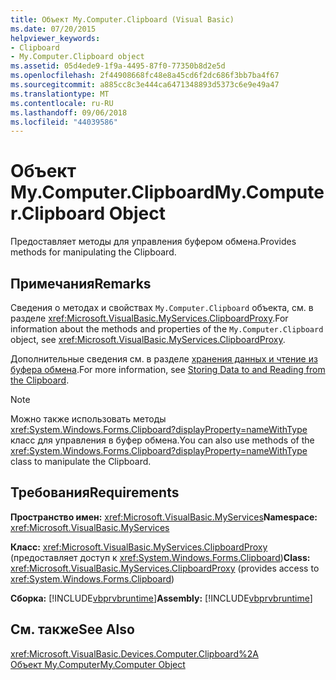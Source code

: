 ```yaml
---
title: Объект My.Computer.Clipboard (Visual Basic)
ms.date: 07/20/2015
helpviewer_keywords:
- Clipboard
- My.Computer.Clipboard object
ms.assetid: 05d4ede9-1f9a-4495-87f0-77350b8d2e5d
ms.openlocfilehash: 2f44908668fc48e8a45cd6f2dc686f3bb7ba4f67
ms.sourcegitcommit: a885cc8c3e444ca6471348893d5373c6e9e49a47
ms.translationtype: MT
ms.contentlocale: ru-RU
ms.lasthandoff: 09/06/2018
ms.locfileid: "44039586"
---
```

# <a name="mycomputerclipboard-object"></a><span data-ttu-id="e184a-102">Объект My.Computer.Clipboard</span><span class="sxs-lookup"><span data-stu-id="e184a-102">My.Computer.Clipboard Object</span></span>
<span data-ttu-id="e184a-103">Предоставляет методы для управления буфером обмена.</span><span class="sxs-lookup"><span data-stu-id="e184a-103">Provides methods for manipulating the Clipboard.</span></span>  
  
## <a name="remarks"></a><span data-ttu-id="e184a-104">Примечания</span><span class="sxs-lookup"><span data-stu-id="e184a-104">Remarks</span></span>  
 <span data-ttu-id="e184a-105">Сведения о методах и свойствах `My.Computer.Clipboard` объекта, см. в разделе <xref:Microsoft.VisualBasic.MyServices.ClipboardProxy>.</span><span class="sxs-lookup"><span data-stu-id="e184a-105">For information about the methods and properties of the `My.Computer.Clipboard` object, see <xref:Microsoft.VisualBasic.MyServices.ClipboardProxy>.</span></span>  
  
 <span data-ttu-id="e184a-106">Дополнительные сведения см. в разделе [хранения данных и чтение из буфера обмена](../../../visual-basic/developing-apps/programming/computer-resources/storing-data-to-and-reading-from-the-clipboard.md).</span><span class="sxs-lookup"><span data-stu-id="e184a-106">For more information, see [Storing Data to and Reading from the Clipboard](../../../visual-basic/developing-apps/programming/computer-resources/storing-data-to-and-reading-from-the-clipboard.md).</span></span>  
  
> [!NOTE]
>  <span data-ttu-id="e184a-107">Можно также использовать методы <xref:System.Windows.Forms.Clipboard?displayProperty=nameWithType> класс для управления в буфер обмена.</span><span class="sxs-lookup"><span data-stu-id="e184a-107">You can also use methods of the <xref:System.Windows.Forms.Clipboard?displayProperty=nameWithType> class to manipulate the Clipboard.</span></span>  
  
## <a name="requirements"></a><span data-ttu-id="e184a-108">Требования</span><span class="sxs-lookup"><span data-stu-id="e184a-108">Requirements</span></span>  
 <span data-ttu-id="e184a-109">**Пространство имен:** <xref:Microsoft.VisualBasic.MyServices></span><span class="sxs-lookup"><span data-stu-id="e184a-109">**Namespace:** <xref:Microsoft.VisualBasic.MyServices></span></span>  
  
 <span data-ttu-id="e184a-110">**Класс:** <xref:Microsoft.VisualBasic.MyServices.ClipboardProxy> (предоставляет доступ к <xref:System.Windows.Forms.Clipboard>)</span><span class="sxs-lookup"><span data-stu-id="e184a-110">**Class:** <xref:Microsoft.VisualBasic.MyServices.ClipboardProxy> (provides access to <xref:System.Windows.Forms.Clipboard>)</span></span>  
  
 <span data-ttu-id="e184a-111">**Сборка:** [!INCLUDE[vbprvbruntime](~/includes/vbprvbruntime-md.md)]</span><span class="sxs-lookup"><span data-stu-id="e184a-111">**Assembly:** [!INCLUDE[vbprvbruntime](~/includes/vbprvbruntime-md.md)]</span></span>  
  
## <a name="see-also"></a><span data-ttu-id="e184a-112">См. также</span><span class="sxs-lookup"><span data-stu-id="e184a-112">See Also</span></span>  
 <xref:Microsoft.VisualBasic.Devices.Computer.Clipboard%2A>  
 [<span data-ttu-id="e184a-113">Объект My.Computer</span><span class="sxs-lookup"><span data-stu-id="e184a-113">My.Computer Object</span></span>](../../../visual-basic/language-reference/objects/my-computer-object.md)
